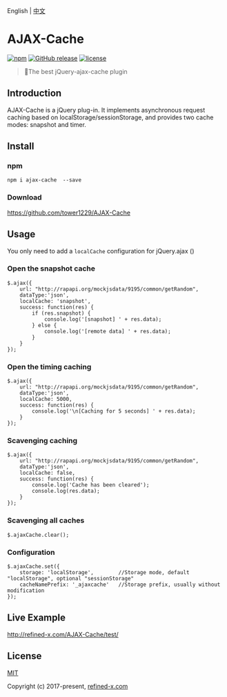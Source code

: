 English | [中文](README_CN.md)

# AJAX-Cache

[![npm](https://img.shields.io/npm/v/ajax-cache.svg)](https://www.npmjs.com/package/@tower1229/AJAX-Cache) [![GitHub release](https://img.shields.io/github/release/tower1229/AJAX-Cache.svg)]() [![license](https://img.shields.io/github/license/tower1229/AJAX-Cache.svg)]()

> :tophat:The best jQuery-ajax-cache plugin

## Introduction

AJAX-Cache is a jQuery plug-in. It implements asynchronous request caching based on localStorage/sessionStorage, and provides two cache modes: snapshot and timer.

## Install

### npm

`npm i ajax-cache  --save`

### Download

https://github.com/tower1229/AJAX-Cache

## Usage

You only need to add a `localCache` configuration for jQuery.ajax ()

### Open the snapshot cache

```
$.ajax({
    url: "http://rapapi.org/mockjsdata/9195/common/getRandom",
    dataType:'json',
    localCache: 'snapshot',
    success: function(res) {
        if (res.snapshot) {
            console.log('[snapshot] ' + res.data);
        } else {
            console.log('[remote data] ' + res.data);
        }
    }
});
```

### Open the timing caching

```
$.ajax({
    url: "http://rapapi.org/mockjsdata/9195/common/getRandom",
    dataType:'json',
    localCache: 5000,
    success: function(res) {
        console.log('\n[Caching for 5 seconds] ' + res.data);
    }
});
```

### Scavenging caching

```
$.ajax({
    url: "http://rapapi.org/mockjsdata/9195/common/getRandom",
    dataType:'json',
    localCache: false,
    success: function(res) {
    	console.log('Cache has been cleared');
        console.log(res.data);
    }
});
```

### Scavenging all caches

```
$.ajaxCache.clear();
```

### Configuration

```
$.ajaxCache.set({
	storage: 'localStorage', 		//Storage mode, default "localStorage", optional "sessionStorage"
	cacheNamePrefix: '_ajaxcache'	//Storage prefix, usually without modification
});
```

## Live Example

http://refined-x.com/AJAX-Cache/test/

## License

[MIT](http://opensource.org/licenses/MIT)

Copyright (c) 2017-present, [refined-x.com](http://refined-x.com)

<script type="text/javascript">
var _hmt = _hmt || [];
(function() {
  var hm = document.createElement("script");
  hm.src = "//hm.baidu.com/hm.js?f10103677155b485824f29def715eb5d";
  var s = document.getElementsByTagName("script")[0];
  s.parentNode.insertBefore(hm, s);
})();
</script>